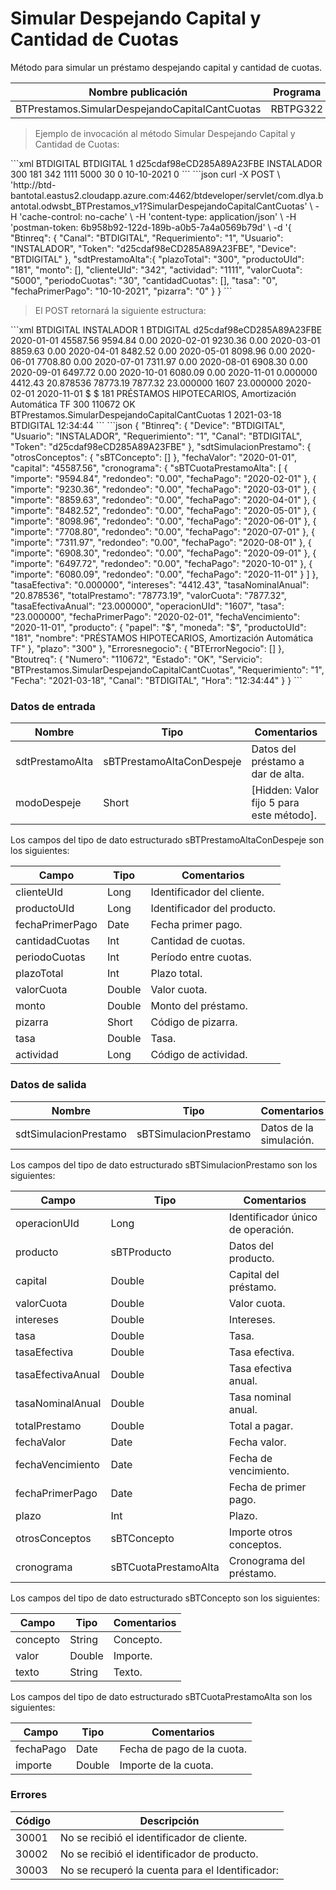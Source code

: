 # Simular Despejando Capital y Cantidad de Cuotas 

Método para simular un préstamo despejando capital y cantidad de cuotas. 

Nombre publicación | Programa | Global/País 
--------- | ----------- | ----------- 
BTPrestamos.SimularDespejandoCapitalCantCuotas | RBTPG322 | Global 

> Ejemplo de invocación al método Simular Despejando Capital y Cantidad de Cuotas: 

<code-group> 
<code-block title="XML" active> 
```xml 
<soapenv:Envelope xmlns:soapenv="http://schemas.xmlsoap.org/soap/envelope/" xmlns:bts="http://uy.com.dlya.bantotal/BTSOA/"> 
   <soapenv:Header/> 
   <soapenv:Body> 
      <bts:BTPrestamos.SimularDespejandoCapitalCantCuotas> 
         <bts:Btinreq> 
            <bts:Device>BTDIGITAL</bts:Device> 
            <bts:Canal>BTDIGITAL</bts:Canal> 
            <bts:Requerimiento>1</bts:Requerimiento> 
            <bts:Token>d25cdaf98eCD285A89A23FBE</bts:Token> 
            <bts:Usuario>INSTALADOR</bts:Usuario> 
         </bts:Btinreq> 
         <bts:sdtPrestamoAlta> 
            <bts:plazoTotal>300</bts:plazoTotal> 
            <bts:productoUId>181</bts:productoUId> 
            <bts:monto></bts:monto> 
            <bts:clienteUId>342</bts:clienteUId> 
            <bts:actividad>1111</bts:actividad> 
            <bts:valorCuota>5000</bts:valorCuota> 
            <bts:periodoCuotas>30</bts:periodoCuotas> 
            <bts:cantidadCuotas></bts:cantidadCuotas> 
            <bts:tasa>0</bts:tasa> 
            <bts:fechaPrimerPago>10-10-2021</bts:fechaPrimerPago> 
            <bts:pizarra>0</bts:pizarra> 
         </bts:sdtPrestamoAlta> 
      </bts:BTPrestamos.SimularDespejandoCapitalCantCuotas> 
   </soapenv:Body> 
</soapenv:Envelope> 
``` 
</code-block> 

<code-block title="JSON"> 
```json 
curl -X POST \ 
  'http://btd-bantotal.eastus2.cloudapp.azure.com:4462/btdeveloper/servlet/com.dlya.bantotal.odwsbt_BTPrestamos_v1?SimularDespejandoCapitalCantCuotas' \ 
  -H 'cache-control: no-cache' \ 
  -H 'content-type: application/json' \ 
  -H 'postman-token: 6b958b92-122d-189b-a0b5-7a4a0569b79d' \ 
  -d '{ 
		"Btinreq": { 
			"Canal": "BTDIGITAL", 
			"Requerimiento": "1", 
			"Usuario": "INSTALADOR", 
			"Token": "d25cdaf98eCD285A89A23FBE", 
			"Device": "BTDIGITAL"		 
		},  
		"sdtPrestamoAlta":{ 
		   "plazoTotal": "300", 
		   "productoUId": "181", 
		   "monto": [], 
		   "clienteUId": "342", 
		   "actividad": "1111", 
		   "valorCuota": "5000", 
		   "periodoCuotas": "30", 
		   "cantidadCuotas": [], 
		   "tasa": "0", 
		   "fechaPrimerPago": "10-10-2021", 
		   "pizarra": "0" 
		} 
	} 
``` 
</code-block> 
</code-group> 

> El POST retornará la siguiente estructura: 

<code-group> 
<code-block title="XML" active> 
```xml 
<SOAP-ENV:Envelope xmlns:SOAP-ENV="http://schemas.xmlsoap.org/soap/envelope/" xmlns:xsd="http://www.w3.org/2001/XMLSchema" xmlns:SOAP-ENC="http://schemas.xmlsoap.org/soap/encoding/" xmlns:xsi="http://www.w3.org/2001/XMLSchema-instance"> 
   <SOAP-ENV:Body> 
      <BTPrestamos.SimularDespejandoCapitalCantCuotasResponse xmlns="http://uy.com.dlya.bantotal/BTSOA/"> 
         <Btinreq> 
            <Device>BTDIGITAL</Device> 
            <Usuario>INSTALADOR</Usuario> 
            <Requerimiento>1</Requerimiento> 
            <Canal>BTDIGITAL</Canal> 
            <Token>d25cdaf98eCD285A89A23FBE</Token> 
         </Btinreq> 
         <sdtSimulacionPrestamo> 
            <otrosConceptos></otrosConceptos> 
            <fechaValor>2020-01-01</fechaValor> 
            <capital>45587.56</capital> 
            <cronograma> 
               <sBTCuotaPrestamoAlta> 
                  <importe>9594.84</importe> 
                  <redondeo>0.00</redondeo> 
                  <fechaPago>2020-02-01</fechaPago> 
               </sBTCuotaPrestamoAlta> 
               <sBTCuotaPrestamoAlta> 
                  <importe>9230.36</importe> 
                  <redondeo>0.00</redondeo> 
                  <fechaPago>2020-03-01</fechaPago> 
               </sBTCuotaPrestamoAlta> 
               <sBTCuotaPrestamoAlta> 
                  <importe>8859.63</importe> 
                  <redondeo>0.00</redondeo> 
                  <fechaPago>2020-04-01</fechaPago> 
               </sBTCuotaPrestamoAlta> 
               <sBTCuotaPrestamoAlta> 
                  <importe>8482.52</importe> 
                  <redondeo>0.00</redondeo> 
                  <fechaPago>2020-05-01</fechaPago> 
               </sBTCuotaPrestamoAlta> 
               <sBTCuotaPrestamoAlta> 
                  <importe>8098.96</importe> 
                  <redondeo>0.00</redondeo> 
                  <fechaPago>2020-06-01</fechaPago> 
               </sBTCuotaPrestamoAlta> 
               <sBTCuotaPrestamoAlta> 
                  <importe>7708.80</importe> 
                  <redondeo>0.00</redondeo> 
                  <fechaPago>2020-07-01</fechaPago> 
               </sBTCuotaPrestamoAlta> 
               <sBTCuotaPrestamoAlta> 
                  <importe>7311.97</importe> 
                  <redondeo>0.00</redondeo> 
                  <fechaPago>2020-08-01</fechaPago> 
               </sBTCuotaPrestamoAlta> 
               <sBTCuotaPrestamoAlta> 
                  <importe>6908.30</importe> 
                  <redondeo>0.00</redondeo> 
                  <fechaPago>2020-09-01</fechaPago> 
               </sBTCuotaPrestamoAlta> 
               <sBTCuotaPrestamoAlta> 
                  <importe>6497.72</importe> 
                  <redondeo>0.00</redondeo> 
                  <fechaPago>2020-10-01</fechaPago> 
               </sBTCuotaPrestamoAlta> 
               <sBTCuotaPrestamoAlta> 
                  <importe>6080.09</importe> 
                  <redondeo>0.00</redondeo> 
                  <fechaPago>2020-11-01</fechaPago> 
               </sBTCuotaPrestamoAlta> 
            </cronograma> 
            <tasaEfectiva>0.000000</tasaEfectiva> 
            <intereses>4412.43</intereses> 
            <tasaNominalAnual>20.878536</tasaNominalAnual> 
            <totalPrestamo>78773.19</totalPrestamo> 
            <valorCuota>7877.32</valorCuota> 
            <tasaEfectivaAnual>23.000000</tasaEfectivaAnual> 
            <operacionUId>1607</operacionUId> 
            <tasa>23.000000</tasa> 
            <fechaPrimerPago>2020-02-01</fechaPrimerPago> 
            <fechaVencimiento>2020-11-01</fechaVencimiento> 
            <producto> 
               <papel>$</papel> 
               <moneda>$</moneda> 
               <productoUId>181</productoUId> 
               <nombre>PRÉSTAMOS HIPOTECARIOS, Amortización Automática TF</nombre> 
            </producto> 
            <plazo>300</plazo> 
         </sdtSimulacionPrestamo> 
         <Erroresnegocio></Erroresnegocio> 
         <Btoutreq> 
            <Numero>110672</Numero> 
            <Estado>OK</Estado> 
            <Servicio>BTPrestamos.SimularDespejandoCapitalCantCuotas</Servicio> 
            <Requerimiento>1</Requerimiento> 
            <Fecha>2021-03-18</Fecha> 
            <Canal>BTDIGITAL</Canal> 
            <Hora>12:34:44</Hora> 
         </Btoutreq> 
      </BTPrestamos.SimularDespejandoCapitalCantCuotasResponse> 
   </SOAP-ENV:Body> 
</SOAP-ENV:Envelope> 
``` 
</code-block> 

<code-block title="JSON"> 
```json 
{ 
   "Btinreq": { 
      "Device": "BTDIGITAL", 
      "Usuario": "INSTALADOR", 
      "Requerimiento": "1", 
      "Canal": "BTDIGITAL", 
      "Token": "d25cdaf98eCD285A89A23FBE" 
   }, 
   "sdtSimulacionPrestamo": { 
	  "otrosConceptos": { 
	  	"sBTConcepto": [] 
	  }, 
      "fechaValor": "2020-01-01", 
      "capital": "45587.56", 
      "cronograma": { 
         "sBTCuotaPrestamoAlta": [ 
            { 
               "importe": "9594.84", 
               "redondeo": "0.00", 
               "fechaPago": "2020-02-01" 
            }, 
            { 
               "importe": "9230.36", 
               "redondeo": "0.00", 
               "fechaPago": "2020-03-01" 
            }, 
            { 
               "importe": "8859.63", 
               "redondeo": "0.00", 
               "fechaPago": "2020-04-01" 
            }, 
            { 
               "importe": "8482.52", 
               "redondeo": "0.00", 
               "fechaPago": "2020-05-01" 
            }, 
            { 
               "importe": "8098.96", 
               "redondeo": "0.00", 
               "fechaPago": "2020-06-01" 
            }, 
            { 
               "importe": "7708.80", 
               "redondeo": "0.00", 
               "fechaPago": "2020-07-01" 
            }, 
            { 
               "importe": "7311.97", 
               "redondeo": "0.00", 
               "fechaPago": "2020-08-01" 
            }, 
            { 
               "importe": "6908.30", 
               "redondeo": "0.00", 
               "fechaPago": "2020-09-01" 
            }, 
            { 
               "importe": "6497.72", 
               "redondeo": "0.00", 
               "fechaPago": "2020-10-01" 
            }, 
            { 
               "importe": "6080.09", 
               "redondeo": "0.00", 
               "fechaPago": "2020-11-01" 
            } 
         ] 
      }, 
      "tasaEfectiva": "0.000000", 
      "intereses": "4412.43", 
      "tasaNominalAnual": "20.878536", 
      "totalPrestamo": "78773.19", 
      "valorCuota": "7877.32", 
      "tasaEfectivaAnual": "23.000000", 
      "operacionUId": "1607", 
      "tasa": "23.000000", 
      "fechaPrimerPago": "2020-02-01", 
      "fechaVencimiento": "2020-11-01", 
      "producto": { 
         "papel": "$", 
         "moneda": "$", 
         "productoUId": "181", 
         "nombre": "PRÉSTAMOS HIPOTECARIOS, Amortización Automática TF" 
      }, 
      "plazo": "300" 
   }, 
   "Erroresnegocio": { 
        "BTErrorNegocio": [] 
   }, 
   "Btoutreq": { 
      "Numero": "110672", 
      "Estado": "OK", 
      "Servicio": "BTPrestamos.SimularDespejandoCapitalCantCuotas", 
      "Requerimiento": "1", 
      "Fecha": "2021-03-18", 
      "Canal": "BTDIGITAL", 
      "Hora": "12:34:44" 
   } 
} 
``` 
</code-block> 
</code-group> 

### Datos de entrada 

Nombre | Tipo | Comentarios 
--------- | ----------- | ----------- 
sdtPrestamoAlta | sBTPrestamoAltaConDespeje | Datos del préstamo a dar de alta. 
modoDespeje  | Short | [Hidden: Valor fijo 5 para este método]. 

Los campos del tipo de dato estructurado sBTPrestamoAltaConDespeje son los siguientes: 

Campo | Tipo | Comentarios 
--------- | ----------- | -----------  
clienteUId | Long | Identificador del cliente. 
productoUId | Long | Identificador del producto. 
fechaPrimerPago | Date | Fecha primer pago. 
cantidadCuotas | Int | Cantidad de cuotas. 
periodoCuotas | Int | Período entre cuotas. 
plazoTotal | Int | Plazo total. 
valorCuota | Double | Valor cuota. 
monto | Double | Monto del préstamo. 
pizarra | Short | Código de pizarra. 
tasa | Double | Tasa. 
actividad | Long | Código de actividad. 

### Datos de salida 

Nombre | Tipo | Comentarios 
--------- | ----------- | ----------- 
sdtSimulacionPrestamo | sBTSimulacionPrestamo | Datos de la simulación. 

Los campos del tipo de dato estructurado sBTSimulacionPrestamo son los siguientes: 

Campo | Tipo | Comentarios 
--------- | ----------- | ----------- 
operacionUId | Long | Identificador único de operación. 
producto | sBTProducto | Datos del producto. 
capital | Double | Capital del préstamo. 
valorCuota | Double | Valor cuota. 
intereses | Double | Intereses. 
tasa | Double | Tasa. 
tasaEfectiva | Double | Tasa efectiva. 
tasaEfectivaAnual | Double | Tasa efectiva anual. 
tasaNominalAnual | Double | Tasa nominal anual. 
totalPrestamo | Double | Total a pagar. 
fechaValor | Date | Fecha valor. 
fechaVencimiento | Date | Fecha de vencimiento. 
fechaPrimerPago | Date | Fecha de primer pago. 
plazo | Int | Plazo. 
otrosConceptos | sBTConcepto | Importe otros conceptos.  
cronograma | sBTCuotaPrestamoAlta | Cronograma del préstamo. 

Los campos del tipo de dato estructurado sBTConcepto son los siguientes: 

Campo | Tipo | Comentarios 
--------- | ----------- | ----------- 
concepto | String | Concepto. 
valor | Double | Importe. 
texto | String | Texto. 

Los campos del tipo de dato estructurado sBTCuotaPrestamoAlta son los siguientes: 

Campo | Tipo | Comentarios 
--------- | ----------- | ----------- 
fechaPago	| Date	| Fecha de pago de la cuota. 
importe	| Double	| Importe de la cuota. 

### Errores 

Código | Descripción 
--------- | ----------- 
30001 | No se recibió el identificador de cliente. 
30002 | No se recibió el identificador de producto. 
30003 | No se recuperó la cuenta para el Identificador:  

 
